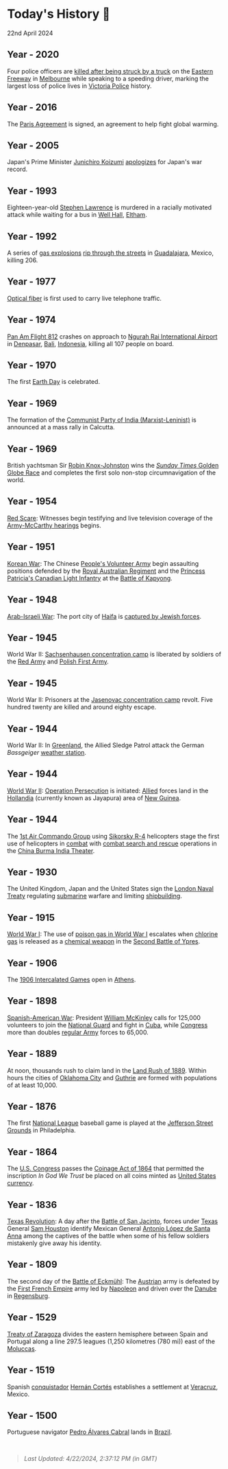 
# Today's History 📜

22nd April 2024


## Year - 2020
 Four police officers are [killed after being struck by a truck](https://wikipedia.org/wiki/2020_Eastern_Freeway_truck_crash "2020 Eastern Freeway truck crash") on the [Eastern Freeway](https://wikipedia.org/wiki/Eastern_Freeway_(Melbourne) "Eastern Freeway (Melbourne)") in [Melbourne](https://wikipedia.org/wiki/Melbourne "Melbourne") while speaking to a speeding driver, marking the largest loss of police lives in [Victoria Police](https://wikipedia.org/wiki/Victoria_Police "Victoria Police") history.

## Year - 2016
 The [Paris Agreement](https://wikipedia.org/wiki/Paris_Agreement "Paris Agreement") is signed, an agreement to help fight global warming.

## Year - 2005
 Japan's Prime Minister [Junichiro Koizumi](https://wikipedia.org/wiki/Junichiro_Koizumi "Junichiro Koizumi") [apologizes](https://wikipedia.org/wiki/List_of_war_apology_statements_issued_by_Japan#2000s "List of war apology statements issued by Japan") for Japan's war record.

## Year - 1993
 Eighteen-year-old [Stephen Lawrence](https://wikipedia.org/wiki/Murder_of_Stephen_Lawrence "Murder of Stephen Lawrence") is murdered in a racially motivated attack while waiting for a bus in [Well Hall](https://wikipedia.org/wiki/Well_Hall "Well Hall"), [Eltham](https://wikipedia.org/wiki/Eltham "Eltham").

## Year - 1992
 A series of [gas explosions](https://wikipedia.org/wiki/Gas_explosion "Gas explosion") [rip through the streets](https://wikipedia.org/wiki/1992_Guadalajara_explosions "1992 Guadalajara explosions") in [Guadalajara](https://wikipedia.org/wiki/Guadalajara "Guadalajara"), Mexico, killing 206.

## Year - 1977
 [Optical fiber](https://wikipedia.org/wiki/Optical_fiber "Optical fiber") is first used to carry live telephone traffic.

## Year - 1974
 [Pan Am Flight 812](https://wikipedia.org/wiki/Pan_Am_Flight_812 "Pan Am Flight 812") crashes on approach to [Ngurah Rai International Airport](https://wikipedia.org/wiki/Ngurah_Rai_International_Airport "Ngurah Rai International Airport") in [Denpasar](https://wikipedia.org/wiki/Denpasar "Denpasar"), [Bali](https://wikipedia.org/wiki/Bali "Bali"), [Indonesia](https://wikipedia.org/wiki/Indonesia "Indonesia"), killing all 107 people on board.

## Year - 1970
 The first [Earth Day](https://wikipedia.org/wiki/Earth_Day "Earth Day") is celebrated.

## Year - 1969
 The formation of the [Communist Party of India (Marxist-Leninist)](https://wikipedia.org/wiki/Communist_Party_of_India_(Marxist-Leninist) "Communist Party of India (Marxist-Leninist)") is announced at a mass rally in Calcutta.

## Year - 1969
 British yachtsman Sir [Robin Knox-Johnston](https://wikipedia.org/wiki/Robin_Knox-Johnston "Robin Knox-Johnston") wins the [<i>Sunday Times</i> Golden Globe Race](https://wikipedia.org/wiki/Sunday_Times_Golden_Globe_Race "Sunday Times Golden Globe Race") and completes the first solo non-stop circumnavigation of the world.

## Year - 1954
 [Red Scare](https://wikipedia.org/wiki/Second_Red_Scare "Second Red Scare"): Witnesses begin testifying and live television coverage of the [Army-McCarthy hearings](https://wikipedia.org/wiki/Army%E2%80%93McCarthy_hearings "Army-McCarthy hearings") begins.

## Year - 1951
 [Korean War](https://wikipedia.org/wiki/Korean_War "Korean War"): The Chinese [People's Volunteer Army](https://wikipedia.org/wiki/People%27s_Volunteer_Army "People's Volunteer Army") begin assaulting positions defended by the [Royal Australian Regiment](https://wikipedia.org/wiki/Royal_Australian_Regiment "Royal Australian Regiment") and the [Princess Patricia's Canadian Light Infantry](https://wikipedia.org/wiki/Princess_Patricia%27s_Canadian_Light_Infantry "Princess Patricia's Canadian Light Infantry") at the [Battle of Kapyong](https://wikipedia.org/wiki/Battle_of_Kapyong "Battle of Kapyong").

## Year - 1948
 [Arab-Israeli War](https://wikipedia.org/wiki/1948_Arab%E2%80%93Israeli_War "1948 Arab-Israeli War"): The port city of [Haifa](https://wikipedia.org/wiki/Haifa "Haifa") is [captured by Jewish forces](https://wikipedia.org/wiki/Battle_of_Haifa_(1948) "Battle of Haifa (1948)").

## Year - 1945
 World War II: [Sachsenhausen concentration camp](https://wikipedia.org/wiki/Sachsenhausen_concentration_camp "Sachsenhausen concentration camp") is liberated by soldiers of the [Red Army](https://wikipedia.org/wiki/Red_Army "Red Army") and [Polish First Army](https://wikipedia.org/wiki/Polish_First_Army "Polish First Army").

## Year - 1945
 World War II: Prisoners at the [Jasenovac concentration camp](https://wikipedia.org/wiki/Jasenovac_concentration_camp "Jasenovac concentration camp") revolt. Five hundred twenty are killed and around eighty escape.

## Year - 1944
 World War II: In [Greenland](https://wikipedia.org/wiki/Greenland_in_World_War_II "Greenland in World War II"), the Allied Sledge Patrol attack the German <i>Bassgeiger</i> [weather station](https://wikipedia.org/wiki/North_Atlantic_weather_war "North Atlantic weather war").

## Year - 1944
 [World War II](https://wikipedia.org/wiki/World_War_II "World War II"): [Operation Persecution](https://wikipedia.org/wiki/Operation_Persecution "Operation Persecution") is initiated: [Allied](https://wikipedia.org/wiki/Allies_of_World_War_II "Allies of World War II") forces land in the [Hollandia](https://wikipedia.org/wiki/Jayapura "Jayapura") (currently known as Jayapura) area of [New Guinea](https://wikipedia.org/wiki/New_Guinea "New Guinea").

## Year - 1944
 The [1st Air Commando Group](https://wikipedia.org/wiki/1st_Air_Commando_Group "1st Air Commando Group") using [Sikorsky R-4](https://wikipedia.org/wiki/Sikorsky_R-4 "Sikorsky R-4") helicopters stage the first use of helicopters in [combat](https://wikipedia.org/wiki/Military_helicopter "Military helicopter") with [combat search and rescue](https://wikipedia.org/wiki/Combat_search_and_rescue "Combat search and rescue") operations in the [China Burma India Theater](https://wikipedia.org/wiki/China_Burma_India_Theater "China Burma India Theater").

## Year - 1930
 The United Kingdom, Japan and the United States sign the [London Naval Treaty](https://wikipedia.org/wiki/London_Naval_Treaty "London Naval Treaty") regulating [submarine](https://wikipedia.org/wiki/Submarine "Submarine") warfare and limiting [shipbuilding](https://wikipedia.org/wiki/Shipbuilding "Shipbuilding").

## Year - 1915
 [World War I](https://wikipedia.org/wiki/World_War_I "World War I"): The use of [poison gas in World War I](https://wikipedia.org/wiki/Poison_gas_in_World_War_I "Poison gas in World War I") escalates when [chlorine gas](https://wikipedia.org/wiki/Chlorine "Chlorine") is released as a [chemical weapon](https://wikipedia.org/wiki/Chemical_warfare "Chemical warfare") in the [Second Battle of Ypres](https://wikipedia.org/wiki/Second_Battle_of_Ypres "Second Battle of Ypres").

## Year - 1906
 The [1906 Intercalated Games](https://wikipedia.org/wiki/1906_Intercalated_Games "1906 Intercalated Games") open in [Athens](https://wikipedia.org/wiki/Athens "Athens").

## Year - 1898
 [Spanish-American War](https://wikipedia.org/wiki/Spanish%E2%80%93American_War "Spanish-American War"): President [William McKinley](https://wikipedia.org/wiki/William_McKinley "William McKinley") calls for 125,000 volunteers to join the [National Guard](https://wikipedia.org/wiki/National_Guard_(United_States) "National Guard (United States)") and fight in [Cuba](https://wikipedia.org/wiki/Cuba "Cuba"), while [Congress](https://wikipedia.org/wiki/United_States_Congress "United States Congress") more than doubles [regular Army](https://wikipedia.org/wiki/United_States_Army "United States Army") forces to 65,000.

## Year - 1889
 At noon, thousands rush to claim land in the [Land Rush of 1889](https://wikipedia.org/wiki/Land_Rush_of_1889 "Land Rush of 1889"). Within hours the cities of [Oklahoma City](https://wikipedia.org/wiki/Oklahoma_City "Oklahoma City") and [Guthrie](https://wikipedia.org/wiki/Guthrie,_Oklahoma "Guthrie, Oklahoma") are formed with populations of at least 10,000.

## Year - 1876
 The first [National League](https://wikipedia.org/wiki/National_League_(baseball) "National League (baseball)") baseball game is played at the [Jefferson Street Grounds](https://wikipedia.org/wiki/Jefferson_Street_Grounds "Jefferson Street Grounds") in Philadelphia.

## Year - 1864
 The [U.S. Congress](https://wikipedia.org/wiki/United_States_Congress "United States Congress") passes the [Coinage Act of 1864](https://wikipedia.org/wiki/Coinage_Act_of_1864 "Coinage Act of 1864") that permitted the inscription <i>In God We Trust</i> be placed on all coins minted as [United States currency](https://wikipedia.org/wiki/United_States_currency "United States currency").

## Year - 1836
 [Texas Revolution](https://wikipedia.org/wiki/Texas_Revolution "Texas Revolution"): A day after the [Battle of San Jacinto](https://wikipedia.org/wiki/Battle_of_San_Jacinto "Battle of San Jacinto"), forces under [Texas](https://wikipedia.org/wiki/Republic_of_Texas "Republic of Texas") General [Sam Houston](https://wikipedia.org/wiki/Sam_Houston "Sam Houston") identify Mexican General [Antonio López de Santa Anna](https://wikipedia.org/wiki/Antonio_L%C3%B3pez_de_Santa_Anna "Antonio L") among the captives of the battle when some of his fellow soldiers mistakenly give away his identity.

## Year - 1809
 The second day of the [Battle of Eckmühl](https://wikipedia.org/wiki/Battle_of_Eckm%C3%BChl "Battle of Eckm"): The [Austrian](https://wikipedia.org/wiki/Austrian_Empire "Austrian Empire") army is defeated by the [First French Empire](https://wikipedia.org/wiki/First_French_Empire "First French Empire") army led by [Napoleon](https://wikipedia.org/wiki/Napoleon "Napoleon") and driven over the [Danube](https://wikipedia.org/wiki/Danube "Danube") in [Regensburg](https://wikipedia.org/wiki/Regensburg "Regensburg").

## Year - 1529
 [Treaty of Zaragoza](https://wikipedia.org/wiki/Treaty_of_Zaragoza "Treaty of Zaragoza") divides the eastern hemisphere between Spain and Portugal along a line 297.5 leagues (1,250 kilometres (780 mi)) east of the [Moluccas](https://wikipedia.org/wiki/Moluccas "Moluccas").

## Year - 1519
 Spanish [conquistador](https://wikipedia.org/wiki/Conquistador "Conquistador") [Hernán Cortés](https://wikipedia.org/wiki/Hern%C3%A1n_Cort%C3%A9s "Hern") establishes a settlement at [Veracruz](https://wikipedia.org/wiki/Veracruz_(city) "Veracruz (city)"), Mexico.

## Year - 1500
 Portuguese navigator [Pedro Álvares Cabral](https://wikipedia.org/wiki/Pedro_%C3%81lvares_Cabral "Pedro ") lands in [Brazil](https://wikipedia.org/wiki/Brazil "Brazil").

<br />

> _Last Updated: 4/22/2024, 2:37:12 PM (in GMT)_
